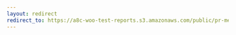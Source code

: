 ```yaml
---
layout: redirect
redirect_to: https://a8c-woo-test-reports.s3.amazonaws.com/public/pr-merge/41624/e2e/index.html
---
```

